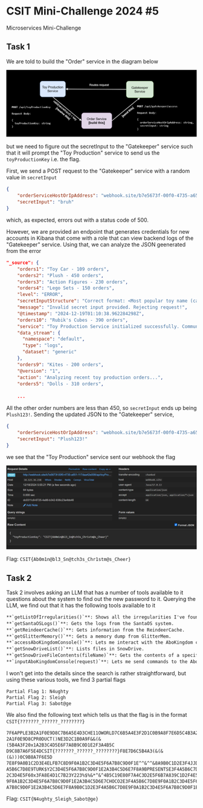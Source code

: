 # CSIT Mini-Challenge 2024 #5

Microservices Mini-Challenge

## Task 1

We are told to build the "Order" service in the diagram below

![Task 1](./assets/task1.png)

but we need to figure out the secretInput to the "Gatekeeper" service such that it will prompt the "Toy Production" service to send us the `toyProductionKey` i.e. the flag. 

First, we send a POST request to the "Gatekeeper" service with a random value in `secretInput`

```json
{
    "orderServiceHostOrIpAddress": "webhook.site/b7e5673f-00f0-4735-a651-117daa42e008",
    "secretInput": "bruh"
}
```

which, as expected, errors out with a status code of 500. 

However, we are provided an endpoint that generates credentials for new accounts in Kibana that come with a role that can view backend logs of the "Gatekeeper" service. Using that, we can analyze the JSON geenerated from the error

```json
"_source": {
    "orders1": "Toy Car - 109 orders",
    "orders2": "Plush - 450 orders",
    "orders3": "Action Figures - 230 orders",
    "orders4": "Lego Sets - 150 orders",
    "level": "ERROR",
    "secretInputStructure": "Correct format: <Most popular toy name (capitalize the first letter)>123! (no spaces)",
    "message": "Invalid secret input provided. Rejecting request!",
    "@timestamp": "2024-12-19T01:10:38.962284298Z",
    "orders10": "Rubik's Cubes - 390 orders",
    "service": "Toy Production Service initialized successfully. Communication disruption detected from Order Service. Investigating issue...",
    "data_stream": {
      "namespace": "default",
      "type": "logs",
      "dataset": "generic"
    },
    "orders9": "Kites - 200 orders",
    "@version": "1",
    "action": "Analyzing recent toy production orders...",
    "orders5": "Dolls - 310 orders",

    ...
```

All the other order numbers are less than 450, so `secretInput` ends up being `Plush123!`. Sending the updated JSON to the "Gatekeeper" service, 

```json
{
    "orderServiceHostOrIpAddress": "webhook.site/b7e5673f-00f0-4735-a651-117daa42e008",
    "secretInput": "Plush123!"
}
```

we see that the "Toy Production" service sent our webhook the flag

![Task 1 Flag](./assets/task1_flag.png)

Flag: `CSIT{Ab0m1n@bl3_Sn@tch3s_Chr1stm@s_Cheer}`

## Task 2

Task 2 involves asking an LLM that has a number of tools available to it questions about the system to find out the new password to it. Querying the LLM, we find out that it has the following tools available to it

```md
**`getListOfIrregularities()`**: Shows all the irregularities I've found.
**`getSantaOSLogs()`**: Gets the logs from the SantaOS system.
**`getReindeerCache()`**: Gets information from the ReindeerCache.
**`getGlitterMemory()`**: Gets a memory dump from GlitterMem.
**`accessAboKingdomConsole()`**: Lets me interact with the AboKingdom console (or similar software).
**`getSnowDriveList()`**: Lists files in SnowDrive.
**`getSnowDriveFileContents(fileName)`**: Gets the contents of a specific file in SnowDrive. You'll need to provide the `fileName`.
**`inputAboKingdomConsole(request)`**: Lets me send commands to the AboKingdom console. You'll need to provide the `request`.
```

I won't get into the details since the search is rather straightforward, but using these various tools, we find 3 partial flags

```
Partial Flag 1: N4ughty
Partial Flag 2: Sleigh
Partial Flag 3: Sabot@ge
```

We also find the following text which tells us that the flag is in the format `CSIT{???????_??????_????????}`

```
7F6APPLE3B2A1F0E9D8C7B6A5E4D3CHE11OWORLD7C6B5A4E3F2D1C0B9A8F7E6D5C4B3A2F1E0
2A1F0E9D8CPR0DUCT()NE3D2C1B0A9F&&(&(5B4A3F20x1A2B3C4D5E6F7A8B9C0D1E2F3A4B5C
D9C8B7A6F5E4DCSIT{???????_??????_????????}F8E7D6C5B4A3(&(&(&)))0C9B8A7F6E5D
7E8F9A0B1C2D3E4ELFB7C8D9F0A1B2C3D4E5F6A7B8C9D0F1E^^&^^&8A9B0C1D2E3F4JJDLSSS
A5B6C7D8E9TURK$Y2C3D4E5F6A7B8C9D0F1E2A3B4C5D6E7F8A9BPRESENTSE3F4A5B6C7D8E9F
2C3D4E5F60x3FA8E4D1C7B23Y223%$%&*^&^4B5C19E80F7A4C3D2E5F6B7A839C1D2F4E5A6B7
9F0A1B2C3D4E5F6A7B8C9D0F1E2A3B4C5D6E7CHOCO2E3F4A5B6C7D8E9F0A1B2C3D4E5F6SDAS
A7B8C9D0F1E2A3B4C5D6E7F8A9B0C1D2E3F4A5B6C7D8E9F0A1B2C3D4E5F6A7B8C9D0F1E2A3B
```

Flag: `CSIT{N4ughty_Sleigh_Sabot@ge}`